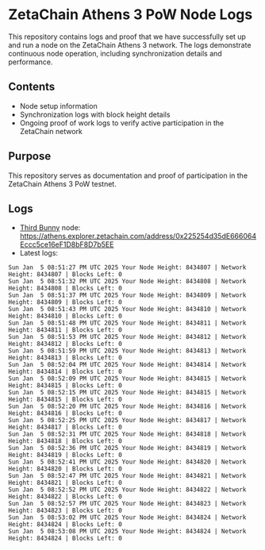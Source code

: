 # ZetaChain Athens 3 PoW Node Logs
This repository contains logs and proof that we have successfully set up and run a node on the ZetaChain Athens 3 network. The logs demonstrate continuous node operation, including synchronization details and performance.

## Contents
- Node setup information
- Synchronization logs with block height details
- Ongoing proof of work logs to verify active participation in the ZetaChain network

## Purpose
This repository serves as documentation and proof of participation in the ZetaChain Athens 3 PoW testnet.

## Logs

- [Third Bunny](https://thirdbunny.xyz/) node: https://athens.explorer.zetachain.com/address/0x225254d35dE666064Eccc5ce16eF1D8bF8D7b5EE
- Latest logs:
```
Sun Jan  5 08:51:27 PM UTC 2025 Your Node Height: 8434807 | Network Height: 8434807 | Blocks Left: 0
Sun Jan  5 08:51:32 PM UTC 2025 Your Node Height: 8434808 | Network Height: 8434808 | Blocks Left: 0
Sun Jan  5 08:51:37 PM UTC 2025 Your Node Height: 8434809 | Network Height: 8434809 | Blocks Left: 0
Sun Jan  5 08:51:43 PM UTC 2025 Your Node Height: 8434810 | Network Height: 8434810 | Blocks Left: 0
Sun Jan  5 08:51:48 PM UTC 2025 Your Node Height: 8434811 | Network Height: 8434811 | Blocks Left: 0
Sun Jan  5 08:51:53 PM UTC 2025 Your Node Height: 8434812 | Network Height: 8434812 | Blocks Left: 0
Sun Jan  5 08:51:59 PM UTC 2025 Your Node Height: 8434813 | Network Height: 8434813 | Blocks Left: 0
Sun Jan  5 08:52:04 PM UTC 2025 Your Node Height: 8434814 | Network Height: 8434814 | Blocks Left: 0
Sun Jan  5 08:52:09 PM UTC 2025 Your Node Height: 8434815 | Network Height: 8434815 | Blocks Left: 0
Sun Jan  5 08:52:15 PM UTC 2025 Your Node Height: 8434815 | Network Height: 8434815 | Blocks Left: 0
Sun Jan  5 08:52:20 PM UTC 2025 Your Node Height: 8434816 | Network Height: 8434816 | Blocks Left: 0
Sun Jan  5 08:52:25 PM UTC 2025 Your Node Height: 8434817 | Network Height: 8434817 | Blocks Left: 0
Sun Jan  5 08:52:31 PM UTC 2025 Your Node Height: 8434818 | Network Height: 8434818 | Blocks Left: 0
Sun Jan  5 08:52:36 PM UTC 2025 Your Node Height: 8434819 | Network Height: 8434819 | Blocks Left: 0
Sun Jan  5 08:52:41 PM UTC 2025 Your Node Height: 8434820 | Network Height: 8434820 | Blocks Left: 0
Sun Jan  5 08:52:47 PM UTC 2025 Your Node Height: 8434821 | Network Height: 8434821 | Blocks Left: 0
Sun Jan  5 08:52:52 PM UTC 2025 Your Node Height: 8434822 | Network Height: 8434822 | Blocks Left: 0
Sun Jan  5 08:52:57 PM UTC 2025 Your Node Height: 8434823 | Network Height: 8434823 | Blocks Left: 0
Sun Jan  5 08:53:02 PM UTC 2025 Your Node Height: 8434824 | Network Height: 8434824 | Blocks Left: 0
Sun Jan  5 08:53:08 PM UTC 2025 Your Node Height: 8434824 | Network Height: 8434824 | Blocks Left: 0
```

